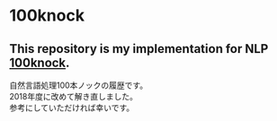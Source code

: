 # 100knock  
This repository is my implementation for NLP [100knock](http://www.cl.ecei.tohoku.ac.jp/nlp100/).   
---

自然言語処理100本ノックの履歴です。  
2018年度に改めて解き直しました。  
参考にしていただければ幸いです。  
